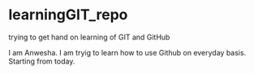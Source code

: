 # learningGIT_repo
trying to get hand on learning of GIT and GitHub 


I am Anwesha. I am tryig to learn how to use Github on everyday basis. Starting from today.
